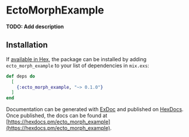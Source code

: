 # EctoMorphExample

**TODO: Add description**

## Installation

If [available in Hex](https://hex.pm/docs/publish), the package can be installed
by adding `ecto_morph_example` to your list of dependencies in `mix.exs`:

```elixir
def deps do
  [
    {:ecto_morph_example, "~> 0.1.0"}
  ]
end
```

Documentation can be generated with [ExDoc](https://github.com/elixir-lang/ex_doc)
and published on [HexDocs](https://hexdocs.pm). Once published, the docs can
be found at [https://hexdocs.pm/ecto_morph_example](https://hexdocs.pm/ecto_morph_example).

